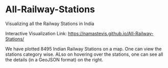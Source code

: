 # All-Railway-Stations
Visualizing all the Railway Stations in India

Interactive Visualization Link: https://namastevis.github.io/All-Railway-Stations/

We have plotted 8495 Indian Railway Stations on a map. One can view the stations category wise. ALso on hovering over the stations, one can see all the details (in a GeoJSON format) on the right.
